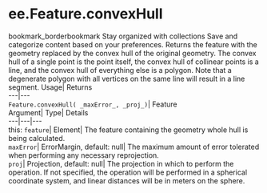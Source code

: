  
#  ee.Feature.convexHull 
bookmark_borderbookmark Stay organized with collections  Save and categorize content based on your preferences. 
Returns the feature with the geometry replaced by the convex hull of the original geometry. The convex hull of a single point is the point itself, the convex hull of collinear points is a line, and the convex hull of everything else is a polygon. Note that a degenerate polygon with all vertices on the same line will result in a line segment. 
Usage| Returns  
---|---  
`Feature.convexHull( _maxError_, _proj_)`| Feature  
Argument| Type| Details  
---|---|---  
this: `feature`| Element| The feature containing the geometry whole hull is being calculated.  
`maxError`| ErrorMargin, default: null| The maximum amount of error tolerated when performing any necessary reprojection.  
`proj`| Projection, default: null| The projection in which to perform the operation. If not specified, the operation will be performed in a spherical coordinate system, and linear distances will be in meters on the sphere.  
